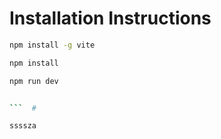 # Installation Instructions

```bash
npm install -g vite

npm install

npm run dev


```  #

ssssza
